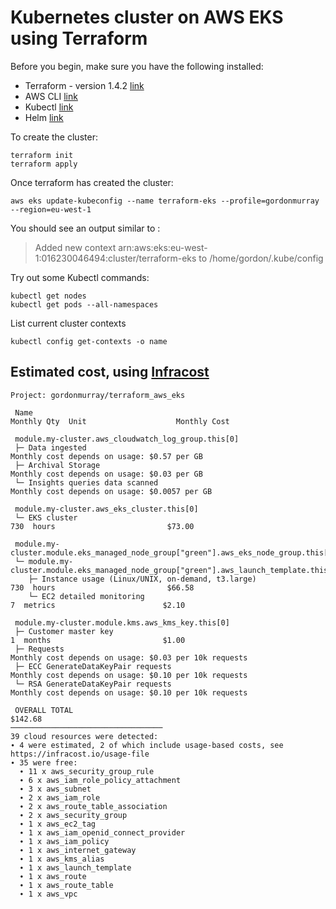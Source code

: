 # Kubernetes cluster on AWS EKS using Terraform

Before you begin, make sure you have the following installed:

* Terraform - version 1.4.2 [link](https://www.terraform.io/downloads.html)
* AWS CLI [link](https://docs.aws.amazon.com/cli/latest/userguide/cli-chap-welcome.html)
* Kubectl [link](https://kubernetes.io/docs/tasks/tools/)
* Helm [link](https://helm.sh/docs/intro/install/)

To create the cluster:

```
terraform init
terraform apply
```

Once terraform has created the cluster:

```
aws eks update-kubeconfig --name terraform-eks --profile=gordonmurray --region=eu-west-1
```

You should see an output similar to :

> Added new context arn:aws:eks:eu-west-1:016230046494:cluster/terraform-eks to /home/gordon/.kube/config

Try out some Kubectl commands:

```
kubectl get nodes
kubectl get pods --all-namespaces
```

List current cluster contexts

```
kubectl config get-contexts -o name
```

## Estimated cost, using [Infracost](https://github.com/infracost/infracost)

```
Project: gordonmurray/terraform_aws_eks

 Name                                                                                           Monthly Qty  Unit                    Monthly Cost

 module.my-cluster.aws_cloudwatch_log_group.this[0]
 ├─ Data ingested                                                                         Monthly cost depends on usage: $0.57 per GB
 ├─ Archival Storage                                                                      Monthly cost depends on usage: $0.03 per GB
 └─ Insights queries data scanned                                                         Monthly cost depends on usage: $0.0057 per GB

 module.my-cluster.aws_eks_cluster.this[0]
 └─ EKS cluster                                                                                         730  hours                         $73.00

 module.my-cluster.module.eks_managed_node_group["green"].aws_eks_node_group.this[0]
 └─ module.my-cluster.module.eks_managed_node_group["green"].aws_launch_template.this[0]
    ├─ Instance usage (Linux/UNIX, on-demand, t3.large)                                                 730  hours                         $66.58
    └─ EC2 detailed monitoring                                                                            7  metrics                        $2.10

 module.my-cluster.module.kms.aws_kms_key.this[0]
 ├─ Customer master key                                                                                   1  months                         $1.00
 ├─ Requests                                                                              Monthly cost depends on usage: $0.03 per 10k requests
 ├─ ECC GenerateDataKeyPair requests                                                      Monthly cost depends on usage: $0.10 per 10k requests
 └─ RSA GenerateDataKeyPair requests                                                      Monthly cost depends on usage: $0.10 per 10k requests

 OVERALL TOTAL                                                                                                                            $142.68
──────────────────────────────────
39 cloud resources were detected:
∙ 4 were estimated, 2 of which include usage-based costs, see https://infracost.io/usage-file
∙ 35 were free:
  ∙ 11 x aws_security_group_rule
  ∙ 6 x aws_iam_role_policy_attachment
  ∙ 3 x aws_subnet
  ∙ 2 x aws_iam_role
  ∙ 2 x aws_route_table_association
  ∙ 2 x aws_security_group
  ∙ 1 x aws_ec2_tag
  ∙ 1 x aws_iam_openid_connect_provider
  ∙ 1 x aws_iam_policy
  ∙ 1 x aws_internet_gateway
  ∙ 1 x aws_kms_alias
  ∙ 1 x aws_launch_template
  ∙ 1 x aws_route
  ∙ 1 x aws_route_table
  ∙ 1 x aws_vpc
```